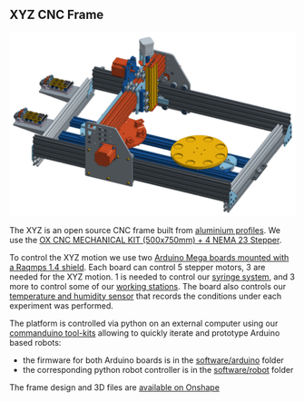 ## XYZ CNC Frame

![Frame](../hardware/3d_parts/various/dropfactory_frame.png)

The XYZ is an open source CNC frame built from [aluminium profiles](http://ooznest.co.uk/V-Slot). We use the [OX CNC MECHANICAL KIT (500x750mm) + 4 NEMA 23 Stepper](http://ooznest.co.uk/3D-Printer-CNC-Kits-Bundles/OX-CNC-Machine/OX-CNC-Mechanical-Kit).

To control the XYZ motion we use two [Arduino Mega boards mounted with a Raqmps 1.4 shield](http://ooznest.co.uk/3D-Printer-Electronic-Parts/RAMPS-14-Controller-Board-Premium). Each board can control 5 stepper motors, 3 are needed for the XYZ motion. 1 is needed to control our [syringe system](modular_linear_actuator), and 3 more to control some of our [working stations](working_stations). The board also controls our [temperature and humidity sensor](https://www.sparkfun.com/products/13683) that records the conditions under each experiment was performed.

The platform is controlled via python on an external computer using our [commanduino tool-kits](https://github.com/croningp/commanduino) allowing to quickly iterate and prototype Arduino based robots:

- the firmware for both Arduino boards is in the [software/arduino](../software/arduino) folder
- the corresponding python robot controller is in the [software/robot](../software/robot) folder

The frame design and 3D files are [available on Onshape]( https://cad.onshape.com/documents/3aeb7616c1e547bfaae38ba3/w/426b95792e7c48a8b6dd7727/e/af7f485263ee4608affce6e3)
